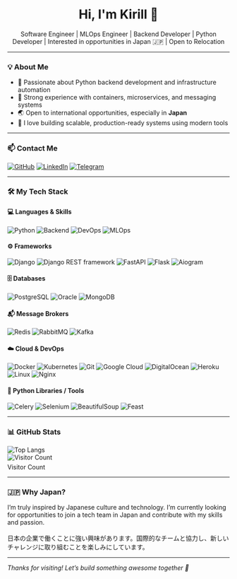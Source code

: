 <h1 align="center">Hi, I'm Kirill 👋</h1>

<p align="center">
  Software Engineer | MLOps Engineer | Backend Developer | Python Developer | Interested in opportunities in Japan 🇯🇵 | Open to Relocation
</p>

---

### 💡 About Me

- 🐍 Passionate about Python backend development and infrastructure automation  
- 🧠 Strong experience with containers, microservices, and messaging systems  
- 🌏 Open to international opportunities, especially in **Japan**  
- 💬 I love building scalable, production-ready systems using modern tools  

---

### 📫 Contact Me

[![GitHub](https://img.shields.io/badge/GitHub-killkamad-181717?style=for-the-badge&logo=github&logoColor=white)](https://github.com/killkamad)
[![LinkedIn](https://img.shields.io/badge/LinkedIn-Kirill%20Mashtakov-0077B5?style=for-the-badge&logo=linkedin&logoColor=white)](https://www.linkedin.com/in/mashtakov-kirill/)
[![Telegram](https://img.shields.io/badge/Telegram-@killka_m-2CA5E0?style=for-the-badge&logo=telegram&logoColor=white)](https://t.me/killka_m)

---

### 🛠️ My Tech Stack

#### 💻 **Languages & Skills**
![Python](https://img.shields.io/badge/Python-3670A0?style=for-the-badge&logo=python&logoColor=ffdd54)
![Backend](https://img.shields.io/badge/Backend-4C1D5D?style=for-the-badge&logo=python&logoColor=ffdd54)
![DevOps](https://img.shields.io/badge/DevOps-0a97d9?style=for-the-badge&logo=docker&logoColor=white)
![MLOps](https://img.shields.io/badge/MLOps-7e56ad?style=for-the-badge&logo=tensorflow&logoColor=white)

#### ⚙️ **Frameworks**
![Django](https://img.shields.io/badge/Django-092E20?style=for-the-badge&logo=django&logoColor=white)
![Django REST framework](https://img.shields.io/badge/Django--REST--framework-092E20?style=for-the-badge&logo=django&logoColor=white)
![FastAPI](https://img.shields.io/badge/FastAPI-009688?style=for-the-badge&logo=fastapi&logoColor=white)
![Flask](https://img.shields.io/badge/Flask-000000?style=for-the-badge&logo=flask&logoColor=white)
![Aiogram](https://img.shields.io/badge/Aiogram-2D2D2D?style=for-the-badge&logo=python&logoColor=white)

#### 🗄️ **Databases**
![PostgreSQL](https://img.shields.io/badge/PostgreSQL-4169E1?style=for-the-badge&logo=postgresql&logoColor=white)
![Oracle](https://img.shields.io/badge/Oracle-F80000?style=for-the-badge&logo=oracle&logoColor=white)
![MongoDB](https://img.shields.io/badge/MongoDB-47A248?style=for-the-badge&logo=mongodb&logoColor=white)

#### 📬 **Message Brokers**
![Redis](https://img.shields.io/badge/Redis-DC382D?style=for-the-badge&logo=redis&logoColor=white)
![RabbitMQ](https://img.shields.io/badge/RabbitMQ-FF6600?style=for-the-badge&logo=rabbitmq&logoColor=white)
![Kafka](https://img.shields.io/badge/Kafka-231F20?style=for-the-badge&logo=apachekafka&logoColor=white)

#### ☁️ **Cloud & DevOps**
![Docker](https://img.shields.io/badge/Docker-2496ED?style=for-the-badge&logo=docker&logoColor=white)
![Kubernetes](https://img.shields.io/badge/Kubernetes-326CE5?style=for-the-badge&logo=kubernetes&logoColor=white)
![Git](https://img.shields.io/badge/Git-F05032?style=for-the-badge&logo=git&logoColor=white)
![Google Cloud](https://img.shields.io/badge/Google%20Cloud-4285F4?style=for-the-badge&logo=googlecloud&logoColor=white)
![DigitalOcean](https://img.shields.io/badge/DigitalOcean-0080FF?style=for-the-badge&logo=digitalocean&logoColor=white)
![Heroku](https://img.shields.io/badge/Heroku-430098?style=for-the-badge&logo=heroku&logoColor=white)
![Linux](https://img.shields.io/badge/Linux-FCC624?style=for-the-badge&logo=linux&logoColor=black)
![Nginx](https://img.shields.io/badge/Nginx-009639?style=for-the-badge&logo=nginx&logoColor=white)

#### 🧰 **Python Libraries / Tools**
![Celery](https://img.shields.io/badge/Celery-37814A?style=for-the-badge&logo=python&logoColor=white)
![Selenium](https://img.shields.io/badge/Selenium-43B02A?style=for-the-badge&logo=selenium&logoColor=white)
![BeautifulSoup](https://img.shields.io/badge/BeautifulSoup-2B2B2B?style=for-the-badge&logo=python&logoColor=white)
![Feast](https://img.shields.io/badge/Feast-FFB900?style=for-the-badge&logo=python&logoColor=black)

---

### 📊 GitHub Stats

<p align="left">
  <img src="https://github-readme-stats.vercel.app/api/top-langs/?username=killkamad&layout=compact&theme=tokyonight" alt="Top Langs" />
  <br/>
<img src="https://profile-counter.glitch.me/killkamad/count.svg" alt="Visitor Count" /><span style="display:block; font-size: 14px; margin-top: 5px;">Visitor Count</span>
</p>

---

### 🇯🇵 Why Japan?

<p align="left">
I’m truly inspired by Japanese culture and technology. I’m currently looking for opportunities to join a tech team in Japan and contribute with my skills and passion.
<br><br>
日本の企業で働くことに強い興味があります。国際的なチームと協力し、新しいチャレンジに取り組むことを楽しみにしています。
</p>

---

_Thanks for visiting! Let’s build something awesome together 🙌_

